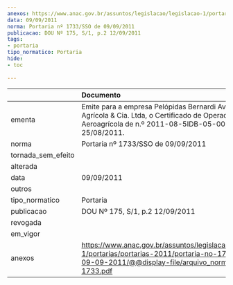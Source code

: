```yaml
---
anexos: https://www.anac.gov.br/assuntos/legislacao/legislacao-1/portarias/portarias-2011/portaria-no-1733-sso-de-09-09-2011/@@display-file/arquivo_norma/PA2011-1733.pdf
data: 09/09/2011
norma: Portaria nº 1733/SSO de 09/09/2011
publicacao: DOU Nº 175, S/1, p.2 12/09/2011
tags:
- portaria
tipo_normatico: Portaria
hide: 
- toc 
 
---
```


|                    | Documento                                                                                                                                                         |
|:-------------------|:------------------------------------------------------------------------------------------------------------------------------------------------------------------|
| ementa             | Emite para a empresa Pelópidas Bernardi Aviação Agrícola & Cia. Ltda, o Certificado de Operador Aeroagrícola de n.º 2011-08-5IDB-05-00, datado de 25/08/2011.     |
| norma              | Portaria nº 1733/SSO de 09/09/2011                                                                                                                                |
| tornada_sem_efeito |                                                                                                                                                                   |
| alterada           |                                                                                                                                                                   |
| data               | 09/09/2011                                                                                                                                                        |
| outros             |                                                                                                                                                                   |
| tipo_normatico     | Portaria                                                                                                                                                          |
| publicacao         | DOU Nº 175, S/1, p.2 12/09/2011                                                                                                                                   |
| revogada           |                                                                                                                                                                   |
| em_vigor           |                                                                                                                                                                   |
| anexos             | https://www.anac.gov.br/assuntos/legislacao/legislacao-1/portarias/portarias-2011/portaria-no-1733-sso-de-09-09-2011/@@display-file/arquivo_norma/PA2011-1733.pdf |